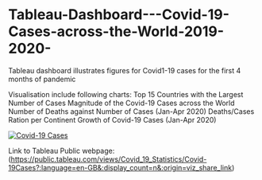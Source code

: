 # Tableau-Dashboard---Covid-19-Cases-across-the-World-2019-2020-
Tableau dashboard illustrates figures for Covid1-19 cases for the first 4 months of pandemic

Visualisation include following charts:
Top 15 Countries with the Largest Number of Cases
Magnitude of the Covid-19 Cases across the World
Number of Deaths against Number of Cases (Jan-Apr 2020)
Deaths/Cases Ration per Continent
Growth of Covid-19 Cases (Jan-Apr 2020)

<div class='tableauPlaceholder' id='viz1696516248187' style='position: relative'><noscript><a href='#'><img alt='Covid-19 Cases ' src='https:&#47;&#47;public.tableau.com&#47;static&#47;images&#47;Co&#47;Covid_19_Statistics&#47;Covid-19Cases&#47;1_rss.png' style='border: none' /></a></noscript><object class='tableauViz'  style='display:none;'><param name='host_url' value='https%3A%2F%2Fpublic.tableau.com%2F' /> <param name='embed_code_version' value='3' /> <param name='site_root' value='' /><param name='name' value='Covid_19_Statistics&#47;Covid-19Cases' /><param name='tabs' value='no' /><param name='toolbar' value='yes' /><param name='static_image' value='https:&#47;&#47;public.tableau.com&#47;static&#47;images&#47;Co&#47;Covid_19_Statistics&#47;Covid-19Cases&#47;1.png' /> <param name='animate_transition' value='yes' /><param name='display_static_image' value='yes' /><param name='display_spinner' value='yes' /><param name='display_overlay' value='yes' /><param name='display_count' value='yes' /><param name='language' value='en-GB' /></object></div>

Link to Tableau Public webpage: (https://public.tableau.com/views/Covid_19_Statistics/Covid-19Cases?:language=en-GB&:display_count=n&:origin=viz_share_link)
